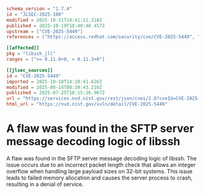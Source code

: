 ```toml
schema_version = "1.7.4"
id = "JLSEC-2025-100"
modified = 2025-10-31T18:41:21.318Z
published = 2025-10-19T18:40:48.457Z
upstream = ["CVE-2025-5449"]
references = ["https://access.redhat.com/security/cve/CVE-2025-5449", "https://bugzilla.redhat.com/show_bug.cgi?id=2369705", "https://git.libssh.org/projects/libssh.git/commit/?h=stable-0.11&id=261612179f740bc62ba363d98b3bd5e5573a811f", "https://git.libssh.org/projects/libssh.git/commit/?h=stable-0.11&id=3443aec90188d6aab9282afc80a81df5ab72c4da", "https://git.libssh.org/projects/libssh.git/commit/?h=stable-0.11&id=5504ff40515439a5fecbb17da7483000c4d12eb7", "https://git.libssh.org/projects/libssh.git/commit/?h=stable-0.11&id=78485f446af9b30e37eb8f177b81940710d54496", "https://git.libssh.org/projects/libssh.git/commit/?h=stable-0.11&id=f79ec51b7fd519dbc5737a7ba826e3ed093f6ceb", "https://www.libssh.org/security/advisories/CVE-2025-5449.txt"]

[[affected]]
pkg = "libssh_jll"
ranges = [">= 0.11.0+0, < 0.11.3+0"]

[[jlsec_sources]]
id = "CVE-2025-5449"
imported = 2025-10-18T14:10:41.626Z
modified = 2025-08-14T00:39:43.210Z
published = 2025-07-25T18:15:26.967Z
url = "https://services.nvd.nist.gov/rest/json/cves/2.0?cveId=CVE-2025-5449"
html_url = "https://nvd.nist.gov/vuln/detail/CVE-2025-5449"
```

# A flaw was found in the SFTP server message decoding logic of libssh

A flaw was found in the SFTP server message decoding logic of libssh. The issue occurs due to an incorrect packet length check that allows an integer overflow when handling large payload sizes on 32-bit systems. This issue leads to failed memory allocation and causes the server process to crash, resulting in a denial of service.

